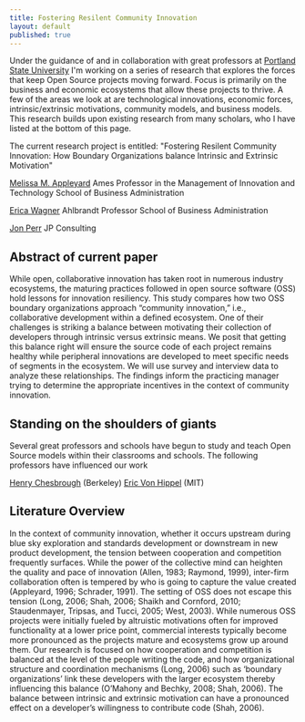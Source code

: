 ```yaml
---
title: Fostering Resilent Community Innovation
layout: default
published: true
---
```

Under the guidance of and in collaboration with great professors at [Portland State University](http://pdx.edu/ " Portland State University") I'm working on a series of research that explores the forces that keep Open Source projects moving forward. Focus is primarily on the business and economic ecosystems that allow these projects to thrive. A few of the areas we look at are technological innovations, economic forces, intrinsic/extrinsic motivations, community models, and business models. This research builds upon existing research from many scholars, who I have listed at the bottom of this page. 

The current research project is entitled: "Fostering Resilent Community Innovation: How Boundary Organizations balance Intrinsic and Extrinsic Motivation" 
 

[Melissa M. Appleyard](http://www.pdx.edu/sba/melissa-appleyard "Melissa Appleyard")
Ames Professor in the Management of Innovation and Technology
School of Business Administration

[Erica Wagner](http://www.pdx.edu/sba/erica-wagner "Erica Wagner")
Ahlbrandt Professor
School of Business Administration

[Jon Perr](http://http://www.perrspectives.com "Jon Perr")
JP Consulting

## Abstract of current paper
While open, collaborative innovation has taken root in numerous industry ecosystems, the maturing practices
followed in open source software (OSS) hold lessons for innovation resiliency. This study compares how two
OSS boundary organizations approach “community innovation,” i.e., collaborative development within a
defined ecosystem. One of their challenges is striking a balance between motivating their collection of
developers through intrinsic versus extrinsic means. We posit that getting this balance right will ensure the
source code of each project remains healthy while peripheral innovations are developed to meet specific needs
of segments in the ecosystem. We will use survey and interview data to analyze these relationships. The
findings inform the practicing manager trying to determine the appropriate incentives in the context of
community innovation.

## Standing on the shoulders of giants
Several great professors and schools have begun to study and teach Open Source models within their classrooms and schools. The following professors have influenced our work 

[Henry Chesbrough](http://facultybio.haas.berkeley.edu/faculty-list/chesbrough-henry) (Berkeley)
[Eric Von Hippel](http://web.mit.edu/evhippel/www/) (MIT)


## Literature Overview

In the context of community innovation, whether it occurs upstream during blue sky exploration and standards
development or downstream in new product development, the tension between cooperation and competition
frequently surfaces. While the power of the collective mind can heighten the quality and pace of innovation
(Allen, 1983; Raymond, 1999), inter-firm collaboration often is tempered by who is going to capture the value
created (Appleyard, 1996; Schrader, 1991).
The setting of OSS does not escape this tension (Long, 2006; Shah, 2006; Shaikh and Cornford, 2010;
Staudenmayer, Tripsas, and Tucci, 2005; West, 2003). While numerous OSS projects were initially fueled by
altruistic motivations often for improved functionality at a lower price point, commercial interests typically
become more pronounced as the projects mature and ecosystems grow up around them. Our research is
focused on how cooperation and competition is balanced at the level of the people writing the code, and how
organizational structure and coordination mechanisms (Long, 2006) such as ‘boundary organizations’ link
these developers with the larger ecosystem thereby influencing this balance (O’Mahony and Bechky, 2008;
Shah, 2006). The balance between intrinsic and extrinsic motivation can have a pronounced effect on a
developer’s willingness to contribute code (Shah, 2006).

